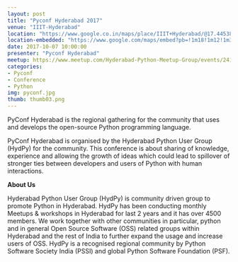 ```yaml
---
layout: post
title: "Pyconf Hyderabad 2017"
venue: "IIIT-Hyderabad"
location: "https://www.google.co.in/maps/place/IIIT+Hyderabad/@17.445388,78.3460415,17z/data=!4m5!3m4!1s0x3bce0a03f17ff82b:0x9d02e89b98deb496!8m2!3d17.445388!4d78.3482302"
location-embedded: "https://www.google.com/maps/embed?pb=!1m18!1m12!1m3!1d3806.29919780955!2d78.34604151487719!3d17.445387988043837!2m3!1f0!2f0!3f0!3m2!1i1024!2i768!4f13.1!3m3!1m2!1s0x3bce0a03f17ff82b%3A0x9d02e89b98deb496!2sIIIT+Hyderabad!5e0!3m2!1sen!2sin!4v1503330333339"
date: 2017-10-07 10:00:00
presenter: "Pyconf Hyderabad"
meetup: https://www.meetup.com/Hyderabad-Python-Meetup-Group/events/241221757/
categories:
- Pyconf
- Conference
- Python
img: pyconf.jpg
thumb: thumb03.png
---
```


PyConf Hyderabad is the regional gathering for the community that uses and develops the open-source Python programming language.
<!--more-->
PyConf Hyderabad is organised by the Hyderabad Python User Group (HydPy) for the community. This conference is about sharing of knowledge, experience and allowing the growth of ideas which could lead to spillover of stronger ties between developers and users of Python with human interactions.

<b>About Us</b>

Hyderabad Python User Group (HydPy) is community driven group to promote Python in Hyderabad. HydPy has been conducting monthly Meetups & workshops in Hyderabad for last 2 years and it has over 4500 members. We work together with other communities in particular, python and in general Open Source Software (OSS) related groups within Hyderabad and the rest of India to further expand the usage and increase users of OSS. HydPy is a recognised regional community by Python Software Society India (PSSI) and global Python Software Foundation (PSF).




[hampden]: https://github.com/jekyll/jekyll
